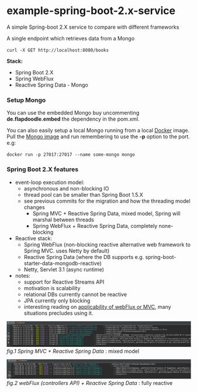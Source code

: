 # example-spring-boot-2.x-service
A simple Spring-boot 2.X service to compare with different frameworks

A single endpoint which retrieves data from a Mongo

`curl -X GET http://localhost:8080/books`

**Stack:**
- Spring Boot 2.X
- Spring WebFlux
- Reactive Spring Data - Mongo

### Setup Mongo

You can use the embedded Mongo buy uncommenting **de.flapdoodle.embed** the dependency in the pom.xml.

You can also easily setup a local Mongo running from a local [Docker](https://www.docker.com/docker-mac) image. Pull the [Mongo image](https://hub.docker.com/_/mongo/) and run remembering to use the **-p** option to the port. e.g:

`docker run -p 27017:27017 --name some-mongo mongo`

### Spring Boot 2.X features
* event-loop execution model:
    - asynchronous and non-blocking IO
    - thread pool can be smaller than Spring Boot 1.5.X
    - see previous commits for the migration and how the threading model changes
        - Spring MVC + Reactive Spring Data, mixed model, Spring will marshal between threads
        - Spring WebFlux + Reactive Spring Data, completely none-blocking
* Reactive stack:
    - Spring WebFlux (non-blocking reactive alternative web framework to Spring MVC. uses Netty by default)
    - Reactive Spring Data (where the DB supports e.g. spring-boot-starter-data-mongodb-reactive)
    - Netty, Servlet 3.1 (async runtime)
* notes:
    - support for Reactive Streams API
    - motivation is scalability
    - relational DBs currently cannot be reactive
    - JPA currently only blocking
    - interesting reading on [applicability of webFlux or MVC](https://docs.spring.io/spring/docs/current/spring-framework-reference/web-reactive.html#webflux-framework-choice), many situations precludes using it.

![springMvc_reactiveSpringData_handling.png](springMvc_reactiveSpringData_handling.png)
_fig.1 Spring MVC + Reactive Spring Data_ : mixed model

![webFlux_controllers_reactiveSpringData_handling.png](webFlux_controllers_reactiveSpringData_handling.png)
_fig.2 webFlux (controllers API) + Reactive Spring Data_ : fully reactive